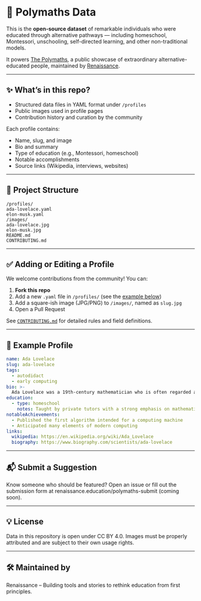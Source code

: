 # 🧠 Polymaths Data

This is the **open-source dataset** of remarkable individuals who were educated through alternative pathways — including homeschool, Montessori, unschooling, self-directed learning, and other non-traditional models.

It powers [The Polymaths](https://example.com), a public showcase of extraordinary alternative-educated people, maintained by [Renaissance](https://renaissance.education).

---

## ✨ What’s in this repo?

- Structured data files in YAML format under `/profiles`
- Public images used in profile pages
- Contribution history and curation by the community

Each profile contains:
- Name, slug, and image
- Bio and summary
- Type of education (e.g., Montessori, homeschool)
- Notable accomplishments
- Source links (Wikipedia, interviews, websites)

---

## 📁 Project Structure
```
/profiles/
ada-lovelace.yaml
elon-musk.yaml
/images/
ada-lovelace.jpg
elon-musk.jpg
README.md
CONTRIBUTING.md
```

---

## ✅ Adding or Editing a Profile

We welcome contributions from the community! You can:

1. **Fork this repo**
2. Add a new `.yaml` file in `/profiles/` (see the [example below](#example-profile))
3. Add a square-ish image (JPG/PNG) to `/images/`, named as `slug.jpg`
4. Open a Pull Request

See [`CONTRIBUTING.md`](./CONTRIBUTING.md) for detailed rules and field definitions.

---

## 🧾 Example Profile

```yaml
name: Ada Lovelace
slug: ada-lovelace
tags:
  - autodidact
  - early computing
bio: >-
  Ada Lovelace was a 19th-century mathematician who is often regarded as the first computer programmer.
education:
  - type: homeschool
    notes: Taught by private tutors with a strong emphasis on mathematics
notableAchievements:
  - Published the first algorithm intended for a computing machine
  - Anticipated many elements of modern computing
links:
  wikipedia: https://en.wikipedia.org/wiki/Ada_Lovelace
  biography: https://www.biography.com/scientists/ada-lovelace
```

---

## 📬 Submit a Suggestion

Know someone who should be featured? Open an issue or fill out the submission form at renaissance.education/polymaths-submit (coming soon).

---

## 💡 License

Data in this repository is open under CC BY 4.0. Images must be properly attributed and are subject to their own usage rights.

---

## 🛠 Maintained by

Renaissance – Building tools and stories to rethink education from first principles.